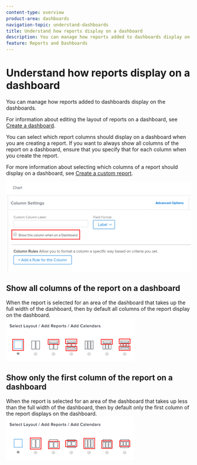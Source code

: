 ```yaml
---
content-type: overview
product-area: dashboards
navigation-topic: understand-dashboards
title: Understand how reports display on a dashboard
description: You can manage how reports added to dashboards display on the dashboards.
feature: Reports and Dashboards
---
```


# Understand how reports display on a dashboard

You can manage how reports added to dashboards display on the dashboards.

For information about editing the layout of reports on a dashboard, see [Create a dashboard](../../../reports-and-dashboards/dashboards/creating-and-managing-dashboards/create-dashboard.md).

You can select which report columns should display on a dashboard when you are creating a report. If you want to always show all columns of the report on a dashboard, ensure that you specify that for each column when you create the report.

For more information about selecting which columns of a report should display on a dashboard, see [Create a custom report](../../../reports-and-dashboards/reports/creating-and-managing-reports/create-custom-report.md).

![Show in dashboard option](assets/show-in-dashboard.png)

## Show all columns of the report on a dashboard

When the report is selected for an area of the dashboard that takes up the full width of the dashboard, then by default all columns of the report display on the dashboard.  
![Show all columns options](assets/qs-dashboard-full-reports-350x118.png)

## Show only the first column of the report on a dashboard

When the report is selected for an area of the dashboard that takes up less than the full width of the dashboard, then by default only the first column of the report displays on the dashboard.  
![Show first column options](assets/qs-dashboard-truncated-reports-350x118.png)


